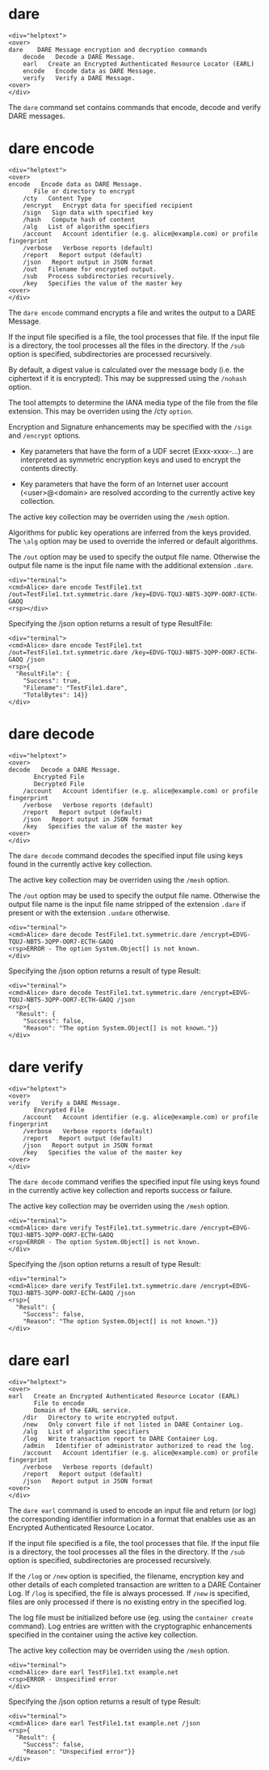 # dare

~~~~
<div="helptext">
<over>
dare    DARE Message encryption and decryption commands
    decode   Decode a DARE Message.
    earl   Create an Encrypted Authenticated Resource Locator (EARL)
    encode   Encode data as DARE Message.
    verify   Verify a DARE Message.
<over>
</div>
~~~~

The `dare` command set contains commands that encode, decode and verify 
DARE messages.

# dare encode

~~~~
<div="helptext">
<over>
encode   Encode data as DARE Message.
       File or directory to encrypt
    /cty   Content Type
    /encrypt   Encrypt data for specified recipient
    /sign   Sign data with specified key
    /hash   Compute hash of content
    /alg   List of algorithm specifiers
    /account   Account identifier (e.g. alice@example.com) or profile fingerprint
    /verbose   Verbose reports (default)
    /report   Report output (default)
    /json   Report output in JSON format
    /out   Filename for encrypted output.
    /sub   Process subdirectories recursively.
    /key   Specifies the value of the master key
<over>
</div>
~~~~

The `dare encode` command encrypts a file and writes the output to a DARE Message.

If the input file specified is a file, the tool processes that file. If the
input file is a directory, the tool processes all the files in the directory. If the
`/sub` option is specified, subdirectories are processed recursively.

By default, a digest value is calculated over the message body (i.e. the ciphertext
if it is encrypted). This may be suppressed using the `/nohash` option.

The tool attempts to determine the IANA media type of the file from the file 
extension. This may be overriden using the /cty `option`.

Encryption and Signature enhancements may be specified with the `/sign` and 
`/encrypt` options. 

* Key parameters that have the form of a UDF secret (Exxx-xxxx-...) are interpreted
as symmetric encryption keys and used to encrypt the contents directly.

* Key parameters that have the form of an Internet user account (\<user\>@\<domain\> are 
resolved according to the currently active key collection.

The active key collection may be overriden using the `/mesh` option.

Algorithms for public key operations are inferred from the keys provided. The 
`\alg` option may be used to override the inferred or default algorithms.

The `/out` option may be used to specify the output file name. Otherwise the output
file name is the input file name with the additional extension `.dare`.




~~~~
<div="terminal">
<cmd>Alice> dare encode TestFile1.txt /out=TestFile1.txt.symmetric.dare /key=EDVG-TQUJ-NBT5-3QPP-OOR7-ECTH-GAOQ
<rsp></div>
~~~~

Specifying the /json option returns a result of type ResultFile:

~~~~
<div="terminal">
<cmd>Alice> dare encode TestFile1.txt /out=TestFile1.txt.symmetric.dare /key=EDVG-TQUJ-NBT5-3QPP-OOR7-ECTH-GAOQ /json
<rsp>{
  "ResultFile": {
    "Success": true,
    "Filename": "TestFile1.dare",
    "TotalBytes": 14}}
</div>
~~~~



# dare decode

~~~~
<div="helptext">
<over>
decode   Decode a DARE Message.
       Encrypted File
       Decrypted File
    /account   Account identifier (e.g. alice@example.com) or profile fingerprint
    /verbose   Verbose reports (default)
    /report   Report output (default)
    /json   Report output in JSON format
    /key   Specifies the value of the master key
<over>
</div>
~~~~

The `dare decode` command decodes the specified input file using keys found in the
currently active key collection.

The active key collection may be overriden using the `/mesh` option.

The `/out` option may be used to specify the output file name. Otherwise the output
file name is the input file name stripped of the extension `.dare` if present or
with the extension `.undare` otherwise.


~~~~
<div="terminal">
<cmd>Alice> dare decode TestFile1.txt.symmetric.dare /encrypt=EDVG-TQUJ-NBT5-3QPP-OOR7-ECTH-GAOQ
<rsp>ERROR - The option System.Object[] is not known.
</div>
~~~~

Specifying the /json option returns a result of type Result:

~~~~
<div="terminal">
<cmd>Alice> dare decode TestFile1.txt.symmetric.dare /encrypt=EDVG-TQUJ-NBT5-3QPP-OOR7-ECTH-GAOQ /json
<rsp>{
  "Result": {
    "Success": false,
    "Reason": "The option System.Object[] is not known."}}
</div>
~~~~


# dare verify

~~~~
<div="helptext">
<over>
verify   Verify a DARE Message.
       Encrypted File
    /account   Account identifier (e.g. alice@example.com) or profile fingerprint
    /verbose   Verbose reports (default)
    /report   Report output (default)
    /json   Report output in JSON format
    /key   Specifies the value of the master key
<over>
</div>
~~~~

The `dare decode` command verifies the specified input file using keys found in the
currently active key collection and reports success or failure.

The active key collection may be overriden using the `/mesh` option.



~~~~
<div="terminal">
<cmd>Alice> dare verify TestFile1.txt.symmetric.dare /encrypt=EDVG-TQUJ-NBT5-3QPP-OOR7-ECTH-GAOQ
<rsp>ERROR - The option System.Object[] is not known.
</div>
~~~~

Specifying the /json option returns a result of type Result:

~~~~
<div="terminal">
<cmd>Alice> dare verify TestFile1.txt.symmetric.dare /encrypt=EDVG-TQUJ-NBT5-3QPP-OOR7-ECTH-GAOQ /json
<rsp>{
  "Result": {
    "Success": false,
    "Reason": "The option System.Object[] is not known."}}
</div>
~~~~


# dare earl

~~~~
<div="helptext">
<over>
earl   Create an Encrypted Authenticated Resource Locator (EARL)
       File to encode
       Domain of the EARL service.
    /dir   Directory to write encrypted output.
    /new   Only convert file if not listed in DARE Container Log.
    /alg   List of algorithm specifiers
    /log   Write transaction report to DARE Container Log.
    /admin   Identifier of administrator authorized to read the log.
    /account   Account identifier (e.g. alice@example.com) or profile fingerprint
    /verbose   Verbose reports (default)
    /report   Report output (default)
    /json   Report output in JSON format
<over>
</div>
~~~~

The `dare earl` command is used to encode an input file and return
(or log) the corresponding identifier information in a format that enables use
as an Encrypted Authenticated Resource Locator.

If the input file specified is a file, the tool processes that file. If the
input file is a directory, the tool processes all the files in the directory. If the
`/sub` option is specified, subdirectories are processed recursively.

If the `/log` or `/new` option is specified, the filename, encryption key and other details of
each completed transaction are written to a DARE Container Log. If `/log` is specified, the 
file is always processed. If `/new` is specified, files are only
processed if there is no existing entry in the specified log.

The log file must be initialized before use (eg. using the `container create` 
command). Log entries are written with the cryptographic enhancements specified in
the container using the active key collection.

The active key collection may be overriden using the `/mesh` option.


~~~~
<div="terminal">
<cmd>Alice> dare earl TestFile1.txt example.net
<rsp>ERROR - Unspecified error
</div>
~~~~

Specifying the /json option returns a result of type Result:

~~~~
<div="terminal">
<cmd>Alice> dare earl TestFile1.txt example.net /json
<rsp>{
  "Result": {
    "Success": false,
    "Reason": "Unspecified error"}}
</div>
~~~~


